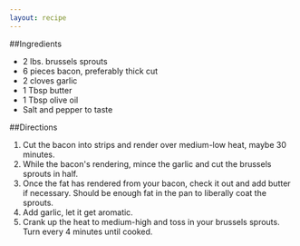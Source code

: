 ```yaml
---
layout: recipe
---
```


##Ingredients

- 2 lbs. brussels sprouts
- 6 pieces bacon, preferably thick cut
- 2 cloves garlic
- 1 Tbsp butter
- 1 Tbsp olive oil
- Salt and pepper to taste

##Directions
1. Cut the bacon into strips and render over medium-low heat, maybe 30 minutes.
2. While the bacon's rendering, mince the garlic and cut the brussels sprouts in half.
3. Once the fat has rendered from your bacon, check it out and add butter if necessary. Should be enough fat in the pan to liberally coat the sprouts. 
4. Add garlic, let it get aromatic.
5. Crank up the heat to medium-high and toss in your brussels sprouts. Turn every 4 minutes until cooked.